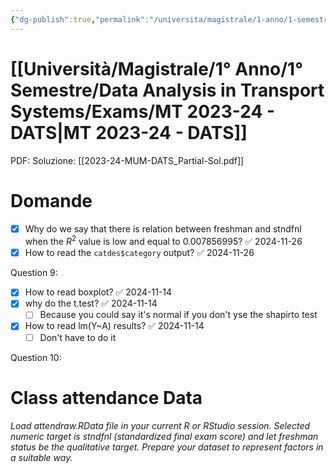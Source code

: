 ```yaml
---
{"dg-publish":true,"permalink":"/universita/magistrale/1-anno/1-semestre/data-analysis-in-transport-systems/exams/mt-2023-24-dats/","tags":["UNI"]}
---
```



# [[Università/Magistrale/1° Anno/1° Semestre/Data Analysis in Transport Systems/Exams/MT 2023-24 - DATS\|MT 2023-24 - DATS]]

PDF: 
Soluzione: [[2023-24-MUM-DATS_Partial-Sol.pdf]]

# Domande

- [x] Why do we say that there is relation between freshman and stndfnl when the $R^{2}$ value is low and equal to 0.007856995? ✅ 2024-11-26
- [x] How to read the `catdes$category` output? ✅ 2024-11-26

Question 9:
- [x] How to read boxplot? ✅ 2024-11-14
- [x] why do the t.test? ✅ 2024-11-14
	- [ ] Because you could say it's normal if you don't yse the shapirto test
- [x] How to read lm(Y~A) results? ✅ 2024-11-14
	- [ ] Don't have to do it

Question 10:



# Class attendance Data

*Load attendraw.RData file in your current R or RStudio session. Selected numeric target is stndfnl (standardized final exam score) and let freshman status be the qualitative target. Prepare your dataset to represent factors in a suitable way.*


